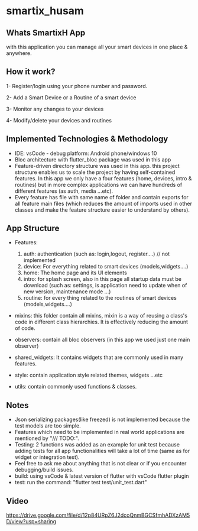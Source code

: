 # smartix_husam


## Whats SmartixH App
with this application you can manage all your smart devices in one place & anywhere.


## How it work?
1- Register/login using your phone number and password.

2- Add a Smart Device or a Routine of a smart device

3- Monitor any changes to your devices

4- Modify/delete your devices and routines

## Implemented Technologies & Methodology
- IDE: vsCode - debug platform: Android phone/windows 10
- Bloc architecture with flutter_bloc package was used in this app
- Feature-driven directory structure was used in this app. this project structure enables us to scale the project by having self-contained features. In this app we only have a four features (home, devices, intro & routines) but in more complex applications we can have hundreds of different features (as auth, media ...etc).
- Every feature has file with same name of folder and contain exports for all feature main files (which reduces the amount of imports used in other classes and make the feature structure easier to understand by others).

## App Structure
- Features:
    1) auth: authentication  (such as: login,logout, register....) // not implemented
    2) device: For everything related to smart devices (models,widgets....)
    3) home: The home page and its UI elements
    4) intro: for splash screen, also in this page all startup data must be download (such as: settings, is application need to update when of new version, maintenance mode ...)
    5) routine: for every thing related to the routines of smart devices (models,widgets....)    

- mixins: this folder contain all mixins, mixin is a way of reusing a class's code in different class hierarchies. It is effectively reducing the amount of code.

- observers: contain all bloc observers (in this app we used just one main observer)

- shared_widgets: It contains widgets that are commonly used in many features.

- style: contain application style related themes, widgets ...etc

- utils: contain commonly used functions & classes.

## Notes
- Json serializing packages(like freezed) is not implemented because the test models are too simple.
- Features which need to be implemented in real world applications are mentioned by "/// TODO:".
- Testing: 2 functions was added as an example for unit test because adding tests for all app functionalities will take a lot of time (same as for widget or integration test).
- Feel free to ask me about anything that is not clear or if you encounter debugging/build issues.
- build: using vsCode & latest version of flutter with vsCode flutter plugin
- test: run the command: "flutter test test/unit_test.dart"

## Video

https://drive.google.com/file/d/12p84URpZ6J2dcoQnmBGCSfmhADXzAM5D/view?usp=sharing

